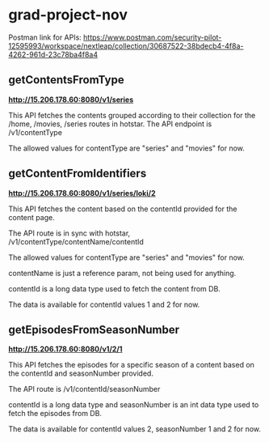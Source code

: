 # grad-project-nov
Postman link for APIs: https://www.postman.com/security-pilot-12595993/workspace/nextleap/collection/30687522-38bdecb4-4f8a-4262-961d-23c78ba4f8a4

## getContentsFromType
**http://15.206.178.60:8080/v1/series**

This API fetches the contents grouped according to their collection for the /home, /movies, /series routes in hotstar.
The API endpoint is /v1/contentType

The allowed values for contentType are "series" and "movies" for now.﻿

## getContentFromIdentifiers
**http://15.206.178.60:8080/v1/series/loki/2**

This API fetches the content based on the contentId provided for the content page.

The API route is in sync with hotstar, /v1/contentType/contentName/contentId

The allowed values for contentType are "series" and "movies" for now.

contentName is just a reference param, not being used for anything.

contentId is a long data type used to fetch the content from DB.

The data is available for contentId values 1 and 2 for now.

## getEpisodesFromSeasonNumber
**http://15.206.178.60:8080/v1/2/1**

This API fetches the episodes for a specific season of a content based on the contentId and seasonNumber provided.

The API route is /v1/contentId/seasonNumber

contentId is a long data type and seasonNumber is an int data type used to fetch the episodes from DB.

The data is available for contentId values 2, seasonNumber 1 and 2 for now.
